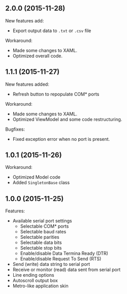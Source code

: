 ## 2.0.0 (2015-11-28)

New features add:

- Export output data to `.txt` or `.csv` file

Workaround:

- Made some changes to XAML.
- Optimized overall code.

## 1.1.1 (2015-11-27)

New features added:

- Refresh button to repopulate COM* ports

Workaround:

- Made some changes to XAML.
- Optimized ViewModel and some code restructuring.

Bugfixes:

- Fixed exception error when no port is present.

## 1.0.1 (2015-11-26)

Workaround:

- Optimized Model code
- Added `SingletonBase` class

## 1.0.0 (2015-11-25)

Features:

- Available serial port settings
  - Selectable COM* ports
  - Selectable baud rates
  - Selectable parities
  - Selectable data bits
  - Selectable stop bits
  - Enable/disable Data Termina Ready (DTR)
  - Enable/disable Request To Send (RTS)
- Send (write) data string to serial port
- Receive or monitor (read) data sent from serial port
- Line ending options
- Autoscroll output box
- Metro-like application skin
